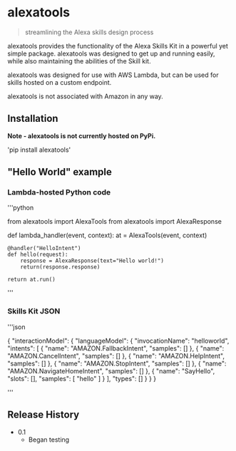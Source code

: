 # alexatools
>streamlining the Alexa skills design process

alexatools provides the functionality of the Alexa Skills Kit in a powerful yet simple package. alexatools was designed to get up and running easily, while also maintaining the abilities of the Skill kit. 

alexatools was designed for use with AWS Lambda, but can be used for skills hosted on a custom endpoint.

alexatools is not associated with Amazon in any way.

## Installation

**Note - alexatools is not currently hosted on PyPi.**

'pip install alexatools'

## "Hello World" example

### Lambda-hosted Python code

'''python

from alexatools import AlexaTools
from alexatools import AlexaResponse

def lambda_handler(event, context):
	at = AlexaTools(event, context)

	@handler("HelloIntent")
	def hello(request):
		response = AlexaResponse(text="Hello world!")
		return(response.response)
	
	return at.run()

'''

### Skills Kit JSON

'''json

{
    "interactionModel": {
        "languageModel": {
            "invocationName": "helloworld",
            "intents": [
                {
                    "name": "AMAZON.FallbackIntent",
                    "samples": []
                },
                {
                    "name": "AMAZON.CancelIntent",
                    "samples": []
                },
                {
                    "name": "AMAZON.HelpIntent",
                    "samples": []
                },
                {
                    "name": "AMAZON.StopIntent",
                    "samples": []
                },
                {
                    "name": "AMAZON.NavigateHomeIntent",
                    "samples": []
                },
                {
                    "name": "SayHello",
                    "slots": [],
                    "samples": [
                        "hello"
                    ]
                }
            ],
            "types": []
        }
    }
}

'''

## Release History

* 0.1
	* Began testing